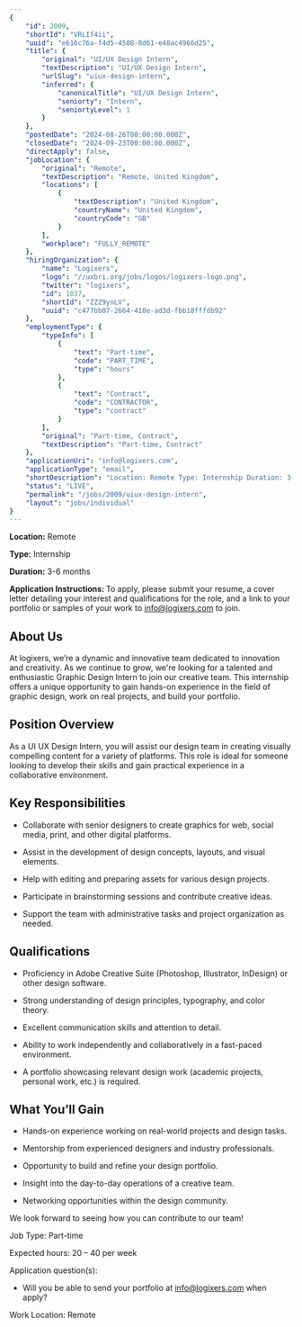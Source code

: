 ```yaml
---
{
	"id": 2009,
	"shortId": "VRLIf4ii",
	"uuid": "e616c76a-f4d5-4508-8d61-e48ac4966d25",
	"title": {
		"original": "UI/UX Design Intern",
		"textDescription": "UI/UX Design Intern",
		"urlSlug": "uiux-design-intern",
		"inferred": {
			"canonicalTitle": "UI/UX Design Intern",
			"seniorty": "Intern",
			"seniortyLevel": 1
		}
	},
	"postedDate": "2024-08-26T00:00:00.000Z",
	"closedDate": "2024-09-23T00:00:00.000Z",
	"directApply": false,
	"jobLocation": {
		"original": "Remote",
		"textDescription": "Remote, United Kingdom",
		"locations": [
			{
				"textDescription": "United Kingdom",
				"countryName": "United Kingdom",
				"countryCode": "GB"
			}
		],
		"workplace": "FULLY_REMOTE"
	},
	"hiringOrganization": {
		"name": "Logixers",
		"logo": "//uxbri.org/jobs/logos/logixers-logo.png",
		"twitter": "logixers",
		"id": 1037,
		"shortId": "ZZZ9ynLV",
		"uuid": "c477bb07-2664-418e-ad3d-fbb18fffdb92"
	},
	"employmentType": {
		"typeInfo": [
			{
				"text": "Part-time",
				"code": "PART_TIME",
				"type": "hours"
			},
			{
				"text": "Contract",
				"code": "CONTRACTOR",
				"type": "contract"
			}
		],
		"original": "Part-time, Contract",
		"textDescription": "Part-time, Contract"
	},
	"applicationUri": "info@logixers.com",
	"applicationType": "email",
	"shortDescription": "Location: Remote Type: Internship Duration: 3-6- months Application Instructions: To apply, please submit your resume, a cover letter detailing your interest and qualifications for the role, and a",
	"status": "LIVE",
	"permalink": "/jobs/2009/uiux-design-intern",
	"layout": "jobs/individual"
}
---
```

<p><strong>Location:</strong> Remote</p><p><strong>Type:</strong> Internship</p><p><strong>Duration:</strong> 3-6 months</p><p><strong>Application Instructions: </strong>To apply, please submit your resume, a cover letter detailing your interest and qualifications for the role, and a link to your portfolio or samples of your work to <a target="_blank" rel="noopener noreferrer nofollow" href="mailto:info@logixers.com">info@logixers.com</a> to join.</p><h2>About Us</h2><p>At logixers, we’re a dynamic and innovative team dedicated to innovation and creativity. As we continue to grow, we're looking for a talented and enthusiastic Graphic Design Intern to join our creative team. This internship offers a unique opportunity to gain hands-on experience in the field of graphic design, work on real projects, and build your portfolio.</p><h2>Position Overview</h2><p>As a UI UX Design Intern, you will assist our design team in creating visually compelling content for a variety of platforms. This role is ideal for someone looking to develop their skills and gain practical experience in a collaborative environment.</p><h2>Key Responsibilities</h2><ul><li><p>Collaborate with senior designers to create graphics for web, social media, print, and other digital platforms.</p></li><li><p>Assist in the development of design concepts, layouts, and visual elements.</p></li><li><p>Help with editing and preparing assets for various design projects.</p></li><li><p>Participate in brainstorming sessions and contribute creative ideas.</p></li><li><p>Support the team with administrative tasks and project organization as needed.</p></li></ul><h2>Qualifications</h2><ul><li><p>Proficiency in Adobe Creative Suite (Photoshop, Illustrator, InDesign) or other design software.</p></li><li><p>Strong understanding of design principles, typography, and color theory.</p></li><li><p>Excellent communication skills and attention to detail.</p></li><li><p>Ability to work independently and collaboratively in a fast-paced environment.</p></li><li><p>A portfolio showcasing relevant design work (academic projects, personal work, etc.) is required.</p></li></ul><h2>What You’ll Gain</h2><ul><li><p>Hands-on experience working on real-world projects and design tasks.</p></li><li><p>Mentorship from experienced designers and industry professionals.</p></li><li><p>Opportunity to build and refine your design portfolio.</p></li><li><p>Insight into the day-to-day operations of a creative team.</p></li><li><p>Networking opportunities within the design community.</p></li></ul><p>We look forward to seeing how you can contribute to our team!</p><p>Job Type: Part-time</p><p>Expected hours: 20 – 40 per week</p><p>Application question(s):</p><ul><li><p>Will you be able to send your portfolio at <a target="_blank" rel="noopener noreferrer nofollow" href="mailto:info@logixers.com">info@logixers.com</a> when apply?</p></li></ul><p>Work Location: Remote</p>
